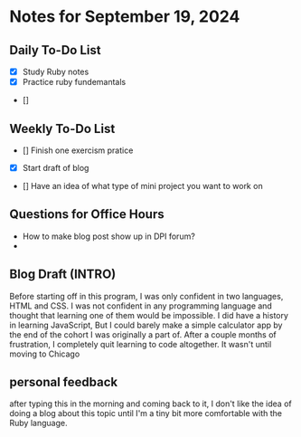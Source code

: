 # Notes for September 19, 2024

## Daily To-Do List
- [x] Study Ruby notes
- [x] Practice ruby fundemantals
- [] 

## Weekly To-Do List
- [] Finish one exercism pratice
- [x] Start draft of blog
- [] Have an idea of what type of mini project you want to work on


## Questions for Office Hours
- How to make blog post show up in DPI forum?
- 

## Blog Draft (INTRO)

  Before starting off in this program, I was only confident in two languages, HTML and CSS. I was not confident in any programming language and thought that learning one of them would be impossible. I did have a history in learning JavaScript, But I could barely make a simple calculator app by the end of the cohort I was originally a part of. After a couple months of frustration, I completely quit learning to code altogether. It wasn't until moving to Chicago 

  ## personal feedback

  after typing this in the morning and coming back to it, I don't like the idea of doing a blog about this topic until I'm a tiny bit more comfortable with the Ruby language.